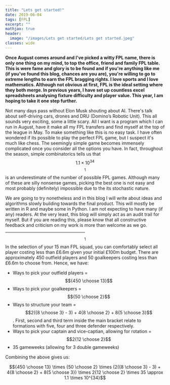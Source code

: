 ```yaml
---
title: "Lets get started!"
date: 2019-06-04
tags: [FPL]
excerpt: ""
mathjax: true
header:
  image: "/images/Lets get started/Lets get started.jpeg"
classes: wide
---
```


**Once August comes around and I've picked a witty FPL name, there is only one thing on my mind, to top the office, friend and family FPL table. This is were fame and glory is to be found and if you're anything like me (if you've found this blog, chances are you are), you're willing to go to extreme lengths to earn the FPL bragging rights. I love sports and I love mathematics. Although not obvious at first, FPL is the ideal setting where they both merge. In previous years, I have set up countless excel spreadsheets analysing fixture difficulty and player value. This year, I am hoping to take it one step further.**

Not many days pass without Elon Musk  shouting about AI. There's talk about self-driving cars, drones and DRU (Domino’s Robotic Unit). This all sounds very exciting, some a little scary. All I want is a program which I can run in August, have it make all my FPL transfers and find myself at the top of the league in May. To make something like this is no easy task. I have often wondered if its possible to play the perfect FPL game, but I suspect it's much like chess. The seemingly simple game becomes immensely complicated once you consider all the options you have. In fact, throughout the season, simple combinatorics tells us that $$1.1 \times 10^{34}$$ $$^1$$ is an underestimate of the number of possible FPL games. Although many of these are silly nonsense games, picking the best one is not easy and most probably (definitely) impossible due to the its stochastic nature.

We are going to try nonetheless and in this blog I will write about ideas and algorithms slowly building towards the final product. This will mostly be written in R and maybe some in Python. I am not expecting to have many (if any) readers. At the very least, this blog will simply act as an audit trail for myself. But if you are reading this, please know that all constructive feedback and criticism on my work is more than welcome as we go.

<hr align="center" width="50%">

$$^1$$ In the selection of your 15 man FPL squad, you can comfortably select all player costing less than £6.6m given your initial £100m budget. There are approximately 450 outfield players and 50 goalkeepers costing less than £6.6m to choose from.
Hence, we have:

- Ways to pick your outfield players = $${450 \choose 13}$$
- Ways to pick your goalkeepers = $${50 \choose 2}$$
- Ways to structure your team = $$2({8 \choose 3} - 3) + 4{8 \choose 2} + 8{5 \choose 3}$$.  First, second and third term inside the main bracket relate to formations with five, four and three defender respectively.
- Ways to pick your captain and vice-captian, allowing for rotation = $$2{12 \choose 2}$$
- 35 gameweeks (allowing for 3 double gameweeks)

Combining the above gives us:

$${450 \choose 13} \times {50 \choose 2} \times (2({8 \choose 3} - 3) + 4{8 \choose 2} + 8{5 \choose 3}) \times 2{12 \choose 2} \times 35 \approx 1.1 \times 10^{34}$$
